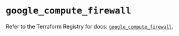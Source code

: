 # `google_compute_firewall`

Refer to the Terraform Registry for docs: [`google_compute_firewall`](https://registry.terraform.io/providers/hashicorp/google/5.22.0/docs/resources/compute_firewall).

